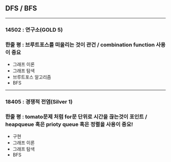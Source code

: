 ## DFS / BFS

---

### 14502 : 연구소(GOLD 5)

### 한줄 평 : 브루트포스를 떠올리는 것이 관건 / combination function 사용이 중요

- 그래프 이론
- 그래프 탐색
- 브루트포스 알고리즘
- BFS

---

### 18405 : 경쟁적 전염(Silver 1)

### 한줄 평 : tomato문제 처럼 for문 단위로 시간을 끊는것이 포인트 / heapqueue 혹은 prioty queue 혹은 정렬을 사용이 중요!

- 구현
- 그래프 이론
- 그래프 탐색
- BFS
